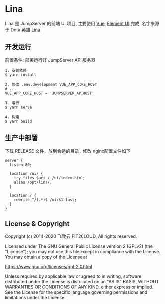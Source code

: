 # Lina

Lina 是 JumpServer 的前端 UI 项目, 主要使用 [Vue](https://cn.vuejs.org/), [Element UI](https://element.eleme.cn/) 完成, 
名字来源于 Dota 英雄 [Lina](https://baike.baidu.com/item/%E8%8E%89%E5%A8%9C/16693979)

## 开发运行

前置条件: 部署运行好 JumpServer API 服务器

```
1. 安装依赖
$ yarn install

2. 修改 .env.development VUE_APP_CORE_HOST
# ...
VUE_APP_CORE_HOST = 'JUMPSERVER_APIHOST'

3. 运行
$ yarn serve

4. 构建
$ yarn build
```

## 生产中部署
下载 RELEASE 文件，放到合适的目录，修改 nginx配置文件如下
```
server {
  listen 80;

  location /ui/ {
    try_files $uri / /ui/index.html;
    alias /opt/lina/;
  }

  location / {
    rewrite ^/(.*)$ /ui/$1 last;
  }
}
```

## License & Copyright
Copyright (c) 2014-2020 飞致云 FIT2CLOUD, All rights reserved.

Licensed under The GNU General Public License version 2 (GPLv2) (the "License"); you may not use this file except in compliance with the License. You may obtain a copy of the License at

https://www.gnu.org/licenses/gpl-2.0.html

Unless required by applicable law or agreed to in writing, software distributed under the License is distributed on an "AS IS" BASIS, WITHOUT WARRANTIES OR CONDITIONS OF ANY KIND, either express or implied. See the License for the specific language governing permissions and limitations under the License.


